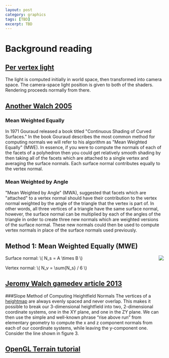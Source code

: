 ```yaml
---
layout: post
category: graphics
tags: [TBD]
excerpt: TBD 
---
```

# Background reading
## [Per vertex light](http://www.arcsynthesis.org/gltut/Illumination/Tutorial%2010.html#d0e9855)
The light is computed initially in world space, then transformed into camera space. The camera-space light position is given to both of the shaders. Rendering proceeds normally from there.

## [Another Walch 2005](http://www.gamedev.net/page/resources/_/technical/graphics-programming-and-theory/normal-computations-for-heightfield-lighting-r2264)
### Mean Weighted Equally
In 1971 Gouraud released a book titled "Continuous Shading of Curved Surfaces." In the book Gouraud describes the most common method for computing normals we will refer to his algorithm as "Mean Weighted Equally" (MWE). In essence, if you were to compute the normals of each of the facets of a polyhedron then you could get relatively smooth shading by then taking all of the facets which are attached to a single vertex and averaging the surface normals. Each surface normal contributes equally to the vertex normal.

### Mean Weighted by Angle
"Mean Weighted by Angle" (MWA), suggested that facets which are "attached" to a vertex normal should have their contribution to the vertex normal weighted by the angle of the triangle that the vertex is part of. In other words, all three vertices of a triangle have the same surface normal, however, the surface normal can be multiplied by each of the angles of the triangle in order to create three new normals which are weighted versions of the surface normal. These new normals could then be used to compute vertex normals in place of the surface normals used previously.

## Method 1: Mean Weighted Equally (MWE)
Surface normal: \\( N_s = A \times B \\)
<img src="http://images.gamedev.net/features/programming/normalheightfield/image004.gif" style="float:right"/>

Vertex normal: \\( N_v = \sum{N_s} / 6 \\)

## [Jeromy Walch gamedev article 2013](http://www.gamedev.net/page/resources/_/technical/graphics-programming-and-theory/efficient-normal-computations-for-terrain-lighting-in-directx-10-r3313)

###Slope Method of Computing Heightfield Normals
The vertices of a [heightmap](http://en.wikipedia.org/wiki/Heightmap) are always evenly spaced and never overlap. This makes it possible to break our 3-dimensional heightfield into two, 2-dimensional coordinate systems, one in the XY plane, and one in the ZY plane. We can then use the simple and well-known phrase “rise above run” from elementary geometry to compute the x and z component normals from each of our coordinate systems, while leaving the y-component one. Consider the line shown in figure 3.

## [OpenGL Terrain tutorial](http://www.videotutorialsrock.com/opengl_tutorial/terrain/text.php)


